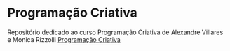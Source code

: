 # Programação Criativa
Repositório dedicado ao curso Programação Criativa de Alexandre Villares e Monica Rizzolli [Programação Criativa](http://arteprog.space/programacao-criativa/)
